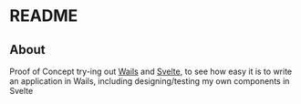 # README

## About

Proof of Concept try-ing out [Wails](https://wails.io) and [Svelte](https://svelte.dev/), 
to see how easy it is to write an application in Wails, 
including designing/testing my own components in Svelte